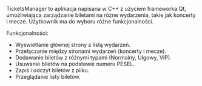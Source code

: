 TicketsManager to aplikacja napisana w C++ z użyciem frameworka Qt, umożliwiająca zarządzanie biletami na różne wydarzenia, takie jak koncerty i mecze. Użytkownik ma do wyboru różne funkcjonalności.

Funkcjonalności:
- Wyświetlanie głównej strony z listą wydarzeń.
- Przełączanie między stronami wydarzeń (koncerty i mecze).
- Dodawanie biletów z różnymi typami (Normalny, Ulgowy, VIP).
- Usuwanie biletów na podstawie numeru PESEL.
- Zapis i odczyt biletów z pliku.
- Przeglądanie listy biletów.

